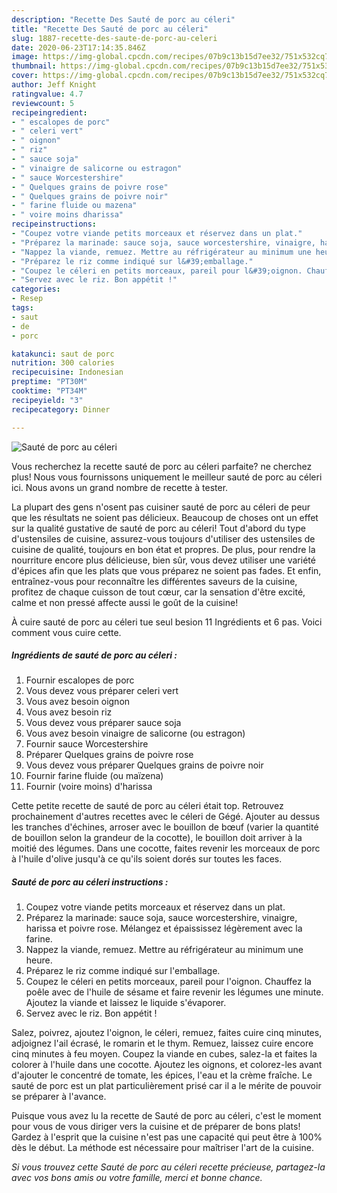```yaml
---
description: "Recette Des Sauté de porc au céleri"
title: "Recette Des Sauté de porc au céleri"
slug: 1887-recette-des-saute-de-porc-au-celeri
date: 2020-06-23T17:14:35.846Z
image: https://img-global.cpcdn.com/recipes/07b9c13b15d7ee32/751x532cq70/saute-de-porc-au-celeri-photo-principale-de-la-recette.jpg
thumbnail: https://img-global.cpcdn.com/recipes/07b9c13b15d7ee32/751x532cq70/saute-de-porc-au-celeri-photo-principale-de-la-recette.jpg
cover: https://img-global.cpcdn.com/recipes/07b9c13b15d7ee32/751x532cq70/saute-de-porc-au-celeri-photo-principale-de-la-recette.jpg
author: Jeff Knight
ratingvalue: 4.7
reviewcount: 5
recipeingredient:
- " escalopes de porc"
- " celeri vert"
- " oignon"
- " riz"
- " sauce soja"
- " vinaigre de salicorne ou estragon"
- " sauce Worcestershire"
- " Quelques grains de poivre rose"
- " Quelques grains de poivre noir"
- " farine fluide ou mazena"
- " voire moins dharissa"
recipeinstructions:
- "Coupez votre viande petits morceaux et réservez dans un plat."
- "Préparez la marinade: sauce soja, sauce worcestershire, vinaigre, harissa et poivre rose. Mélangez et épaississez légèrement avec la farine."
- "Nappez la viande, remuez. Mettre au réfrigérateur au minimum une heure."
- "Préparez le riz comme indiqué sur l&#39;emballage."
- "Coupez le céleri en petits morceaux, pareil pour l&#39;oignon. Chauffez la poêle avec de l&#39;huile de sésame et faire revenir les légumes une minute. Ajoutez la viande et laissez le liquide s&#39;évaporer."
- "Servez avec le riz. Bon appétit !"
categories:
- Resep
tags:
- saut
- de
- porc

katakunci: saut de porc 
nutrition: 300 calories
recipecuisine: Indonesian
preptime: "PT30M"
cooktime: "PT34M"
recipeyield: "3"
recipecategory: Dinner

---
```



![Sauté de porc au céleri](https://img-global.cpcdn.com/recipes/07b9c13b15d7ee32/751x532cq70/saute-de-porc-au-celeri-photo-principale-de-la-recette.jpg)

Vous recherchez la recette sauté de porc au céleri parfaite? ne cherchez plus! Nous vous fournissons uniquement le meilleur sauté de porc au céleri ici. Nous avons un grand nombre de recette à tester.

La plupart des gens n'osent pas cuisiner sauté de porc au céleri de peur que les résultats ne soient pas délicieux. Beaucoup de choses ont un effet sur la qualité gustative de sauté de porc au céleri! Tout d'abord du type d'ustensiles de cuisine, assurez-vous toujours d'utiliser des ustensiles de cuisine de qualité, toujours en bon état et propres. De plus, pour rendre la nourriture encore plus délicieuse, bien sûr, vous devez utiliser une variété d'épices afin que les plats que vous préparez ne soient pas fades. Et enfin, entraînez-vous pour reconnaître les différentes saveurs de la cuisine, profitez de chaque cuisson de tout cœur, car la sensation d'être excité, calme et non pressé affecte aussi le goût de la cuisine!

<!--inarticleads1-->

À cuire sauté de porc au céleri tue seul besion 11 Ingrédients et 6 pas. Voici comment vous cuire cette.

##### Ingrédients de sauté de porc au céleri :

1. Fournir  escalopes de porc
1. Vous devez vous préparer  celeri vert
1. Vous avez besoin  oignon
1. Vous avez besoin  riz
1. Vous devez vous préparer  sauce soja
1. Vous avez besoin  vinaigre de salicorne (ou estragon)
1. Fournir  sauce Worcestershire
1. Préparer  Quelques grains de poivre rose
1. Vous devez vous préparer  Quelques grains de poivre noir
1. Fournir  farine fluide (ou maïzena)
1. Fournir  (voire moins) d&#39;harissa


Cette petite recette de sauté de porc au céleri était top. Retrouvez prochainement d&#39;autres recettes avec le céleri de Gégé. Ajouter au dessus les tranches d&#39;échines, arroser avec le bouillon de bœuf (varier la quantité de bouillon selon la grandeur de la cocotte), le bouillon doit arriver à la moitié des légumes. Dans une cocotte, faites revenir les morceaux de porc à l&#39;huile d&#39;olive jusqu&#39;à ce qu&#39;ils soient dorés sur toutes les faces. 

<!--inarticleads2-->

##### Sauté de porc au céleri instructions :

1. Coupez votre viande petits morceaux et réservez dans un plat.
1. Préparez la marinade: sauce soja, sauce worcestershire, vinaigre, harissa et poivre rose. Mélangez et épaississez légèrement avec la farine.
1. Nappez la viande, remuez. Mettre au réfrigérateur au minimum une heure.
1. Préparez le riz comme indiqué sur l&#39;emballage.
1. Coupez le céleri en petits morceaux, pareil pour l&#39;oignon. Chauffez la poêle avec de l&#39;huile de sésame et faire revenir les légumes une minute. Ajoutez la viande et laissez le liquide s&#39;évaporer.
1. Servez avec le riz. Bon appétit !


Salez, poivrez, ajoutez l&#39;oignon, le céleri, remuez, faites cuire cinq minutes, adjoignez l&#39;ail écrasé, le romarin et le thym. Remuez, laissez cuire encore cinq minutes à feu moyen. Coupez la viande en cubes, salez-la et faites la colorer à l&#39;huile dans une cocotte. Ajoutez les oignons, et colorez-les avant d&#39;ajouter le concentré de tomate, les épices, l&#39;eau et la crème fraîche. Le sauté de porc est un plat particulièrement prisé car il a le mérite de pouvoir se préparer à l&#39;avance. 

<!--inarticleads1-->

<p>
Puisque vous avez lu la recette de Sauté de porc au céleri, c'est le moment pour vous de vous diriger vers la cuisine et de préparer de bons plats! Gardez à l'esprit que la cuisine n'est pas une capacité qui peut être à 100% dès le début. La méthode est nécessaire pour maîtriser l'art de la cuisine.
</p>

<p>
<i>Si vous trouvez cette Sauté de porc au céleri recette précieuse, partagez-la avec vos bons amis ou votre famille, merci et bonne chance.</i>
</p>
